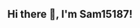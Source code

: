 ## Hi there 👋, I'm Sam15187!

<!--
**Sam15187/Sam15187** is a ✨ _special_ ✨ repository because its `README.md` (this file) appears on your GitHub profile.

Here are some ideas to get you started:

- 🔭 I’m currently working on ...
- 🌱 I’m currently learning programming , web development and grapic desigining**
- 📚 I’m passionate about learning new technologies step by step
- 💡 I enjoy problem-solving, design, and experimenting with code 
## 🛠️ Skills & Tools (Learning & Practicing)  
- Programming: C 
- Web Development: HTML, CSS, JavaScript (learning basics)  
- Design: Canva (beginner) 
- 💬 
- 📫 How to reach me: ...
✨ _This profile is my learning playground. Stay tuned for more projects!_  
-->
